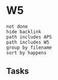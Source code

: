 # W5
```tasks
not done
hide backlink
path includes APS
path includes W5
group by filename
sort by happens
```

## Tasks